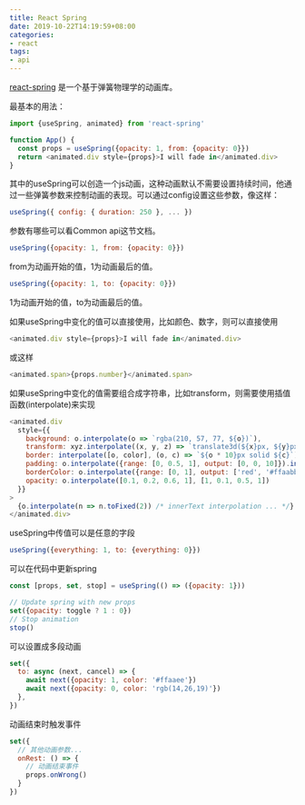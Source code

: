 ```yaml
---
title: React Spring
date: 2019-10-22T14:19:59+08:00
categories:
- react
tags:
- api
---
```


[react-spring](https://www.react-spring.io) 是一个基于弹簧物理学的动画库。

最基本的用法：

```js
import {useSpring, animated} from 'react-spring'

function App() {
  const props = useSpring({opacity: 1, from: {opacity: 0}})
  return <animated.div style={props}>I will fade in</animated.div>
}
```

其中的useSpring可以创造一个js动画，这种动画默认不需要设置持续时间，他通过一些弹簧参数来控制动画的表现。可以通过config设置这些参数，像这样：

```js
useSpring({ config: { duration: 250 }, ... })
```

参数有哪些可以看Common api这节文档。

```js
useSpring({opacity: 1, from: {opacity: 0}})
```

from为动画开始的值，1为动画最后的值。


```js
useSpring({opacity: 1, to: {opacity: 0}})
```

1为动画开始的值，to为动画最后的值。

如果useSpring中变化的值可以直接使用，比如颜色、数字，则可以直接使用
```js
<animated.div style={props}>I will fade in</animated.div>
```
或这样
```js
<animated.span>{props.number}</animated.span>
```

如果useSpring中变化的值需要组合成字符串，比如transform，则需要使用插值函数(interpolate)来实现
```js
<animated.div
  style={{
    background: o.interpolate(o => `rgba(210, 57, 77, ${o})`),
    transform: xyz.interpolate((x, y, z) => `translate3d(${x}px, ${y}px, ${z}px)`),
    border: interpolate([o, color], (o, c) => `${o * 10}px solid ${c}`),
    padding: o.interpolate({range: [0, 0.5, 1], output: [0, 0, 10]}).interpolate(o => `${o}%`),
    borderColor: o.interpolate({range: [0, 1], output: ['red', '#ffaabb']}),
    opacity: o.interpolate([0.1, 0.2, 0.6, 1], [1, 0.1, 0.5, 1])
  }}
>
  {o.interpolate(n => n.toFixed(2)) /* innerText interpolation ... */}
</animated.div>
```

useSpring中传值可以是任意的字段
```js
useSpring({everything: 1, to: {everything: 0}})
```

可以在代码中更新spring

```js
const [props, set, stop] = useSpring(() => ({opacity: 1}))

// Update spring with new props
set({opacity: toggle ? 1 : 0})
// Stop animation
stop()
```

可以设置成多段动画

```js
set({
  to: async (next, cancel) => {
    await next({opacity: 1, color: '#ffaaee'})
    await next({opacity: 0, color: 'rgb(14,26,19)'})
  },
})
```

动画结束时触发事件

```js
set({
  // 其他动画参数...
  onRest: () => {
    // 动画结束事件
    props.onWrong()
  }
})
```